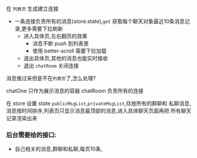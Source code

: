 
在 `列表页` 生成建立连接
- 一条连接负责所有的消息(store.state),`get` 获取每个聊天对象最近10条消息记录,更多需要下拉刷新
    - 进入具体页,左右翻页的效果
        - 消息不断 push 到列表里
        - 使用 better-scroll 需要下拉加载
    - 退出具体页,其他的消息也能实时接收
    - 退出 `chatRoom` 关闭连接


消息推过来但是不在`列表页`了,怎么处理?

chatOne 只作为展示消息的容器
chatRoom 负责所有的连接

在 store 设置 state `publicMsgList`,`privateMsgList`,存放所有的群聊和
私聊消息,消息按时间排序,列表页只显示消息最顶部的消息,进入具体聊天页面再把
所有聊天记录渲染出来

### 后台需要给的接口:
- 自己相关的消息,群聊和私聊,每页10条,